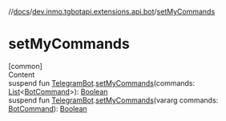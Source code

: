 //[docs](../../index.md)/[dev.inmo.tgbotapi.extensions.api.bot](index.md)/[setMyCommands](set-my-commands.md)



# setMyCommands  
[common]  
Content  
suspend fun [TelegramBot](../dev.inmo.tgbotapi.bot/index.md#%5Bdev.inmo.tgbotapi.bot%2FTelegramBot%2F%2F%2FPointingToDeclaration%2F%5D%2FClasslikes%2F625018081).[setMyCommands](set-my-commands.md)(commands: [List](https://kotlinlang.org/api/latest/jvm/stdlib/kotlin.collections/-list/index.html)<[BotCommand](../dev.inmo.tgbotapi.types/-bot-command/index.md)>): [Boolean](https://kotlinlang.org/api/latest/jvm/stdlib/kotlin/-boolean/index.html)  
suspend fun [TelegramBot](../dev.inmo.tgbotapi.bot/index.md#%5Bdev.inmo.tgbotapi.bot%2FTelegramBot%2F%2F%2FPointingToDeclaration%2F%5D%2FClasslikes%2F625018081).[setMyCommands](set-my-commands.md)(vararg commands: [BotCommand](../dev.inmo.tgbotapi.types/-bot-command/index.md)): [Boolean](https://kotlinlang.org/api/latest/jvm/stdlib/kotlin/-boolean/index.html)  




